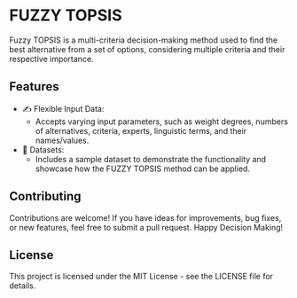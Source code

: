 # FUZZY TOPSIS

Fuzzy TOPSIS is a multi-criteria decision-making method used to find the best alternative from a set of options, considering multiple criteria and their respective importance.

## Features

- ✍️ Flexible Input Data:
  - Accepts varying input parameters, such as weight degrees, numbers of alternatives, criteria, experts, linguistic terms, and their names/values.
- 💾 Datasets:
  - Includes a sample dataset to demonstrate the functionality and showcase how the FUZZY TOPSIS method can be applied.


## Contributing

Contributions are welcome! If you have ideas for improvements, bug fixes, or new features, feel free to submit a pull request.
Happy Decision Making!

## License

This project is licensed under the MIT License - see the LICENSE file for details.
